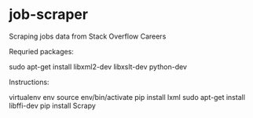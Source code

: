 job-scraper
===========

Scraping jobs data from Stack Overflow Careers

Requried packages:

sudo apt-get install libxml2-dev libxslt-dev python-dev

Instructions:

virtualenv env
source env/bin/activate
pip install lxml
sudo apt-get install libffi-dev
pip install Scrapy
